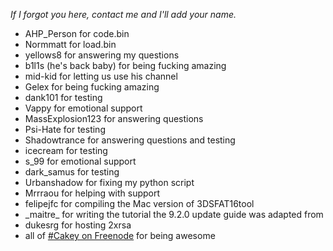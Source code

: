 *If I forgot you here, contact me and I'll add your name.*
+ AHP_Person for code.bin
+ Normmatt for load.bin
+ yellows8 for answering my questions
+ b1l1s (he's back baby) for being fucking amazing
+ mid-kid for letting us use his channel
+ Gelex for being fucking amazing
+ dank101 for testing
+ Vappy for emotional support
+ MassExplosion123 for answering questions
+ Psi-Hate for testing
+ Shadowtrance for answering questions and testing
+ icecream for testing
+ s_99 for emotional support
+ dark_samus for testing
+ Urbanshadow for fixing my python script
+ Mrrraou for helping with support
+ felipejfc for compiling the Mac version of 3DSFAT16tool
+ \_maitre\_ for writing the tutorial the 9.2.0 update guide was adapted from
+ dukesrg for hosting 2xrsa
+ all of [#Cakey on Freenode](http://webchat.freenode.net/?channels=%23Cakey) for being awesome